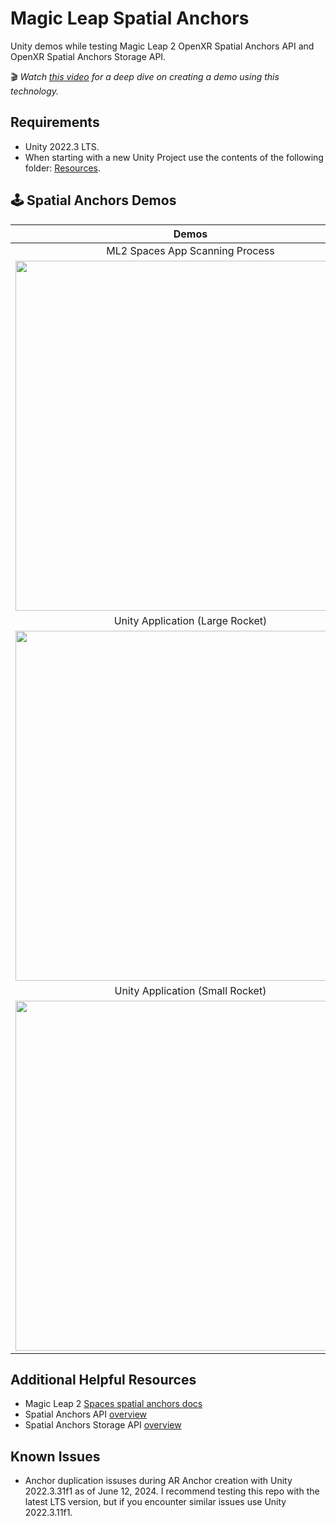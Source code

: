 # Magic Leap Spatial Anchors 
Unity demos while testing Magic Leap 2 OpenXR Spatial Anchors API and OpenXR Spatial Anchors Storage API.

🎬 _Watch [this video](https://youtu.be/OfMPR3L7-_o) for a deep dive on creating a demo using this technology._

## Requirements
- Unity 2022.3 LTS.
- When starting with a new Unity Project use the contents of the following folder: [Resources](../../tree/master/%23%20GettingStarted).

## 🕹️ Spatial Anchors Demos

|**Demos**|
|:-:|
|ML2 Spaces App Scanning Process|
|<img src="https://github.com/dilmerv/MagicLeapSpatialAnchors/blob/master/Docs/images/Spaces_App_Scan_Process.gif" width="560">|
|Unity Application (Large Rocket)|
|<img src="https://github.com/dilmerv/MagicLeapSpatialAnchors/blob/master/Docs/images/Rocket_Large_Anchor_Placement.gif" width="560">|
|Unity Application (Small Rocket)|
|<img src="https://github.com/dilmerv/MagicLeapSpatialAnchors/blob/master/Docs/images/Rocket_Regular_Anchor_Placement.gif" width="560">|

## Additional Helpful Resources
- Magic Leap 2 [Spaces spatial anchors docs](https://developer-docs.magicleap.cloud/docs/guides/features/spaces/spatial-anchors)
- Spatial Anchors API [overview](https://developer-docs.magicleap.cloud/docs/guides/unity-openxr/spatial-anchors/unity-spatial-anchor-api)
- Spatial Anchors Storage API [overview](https://developer-docs.magicleap.cloud/docs/guides/unity-openxr/spatial-anchor-storage/unity-spatial-anchor-api)

## Known Issues
- Anchor duplication issuses during AR Anchor creation with Unity 2022.3.31f1 as of June 12, 2024. I recommend testing this repo with the latest LTS version, but if you encounter similar issues use Unity 2022.3.11f1.

